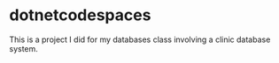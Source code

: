 # dotnetcodespaces

This is a project I did for my databases class involving a clinic database system.